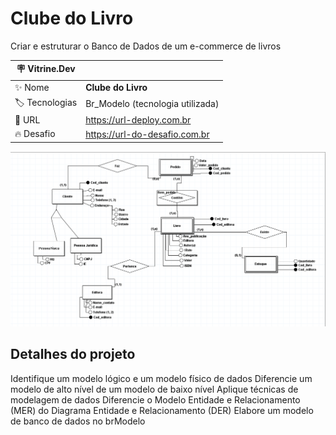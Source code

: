 # Clube do Livro

Criar e estruturar o Banco de Dados de um e-commerce de livros

| :placard: Vitrine.Dev |     |
| -------------  | --- |
| :sparkles: Nome        | **Clube do Livro**
| :label: Tecnologias | Br_Modelo (tecnologia utilizada)
| :rocket: URL         | https://url-deploy.com.br
| :fire: Desafio     | https://url-do-desafio.com.br

<!-- Inserir imagem com a #vitrinedev ao final do link -->
![](ClubeDoLivro.png#vitrinedev)

## Detalhes do projeto

Identifique um modelo lógico e um modelo físico de dados
Diferencie um modelo de alto nível de um modelo de baixo nível
Aplique técnicas de modelagem de dados
Diferencie o Modelo Entidade e Relacionamento (MER) do Diagrama Entidade e Relacionamento (DER)
Elabore um modelo de banco de dados no brModelo

